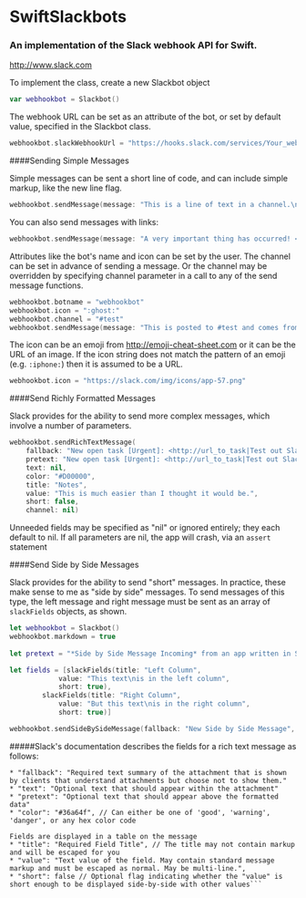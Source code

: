 # SwiftSlackbots
### An implementation of the Slack webhook API for Swift.
http://www.slack.com



To implement the class, create a new Slackbot object

```swift
var webhookbot = Slackbot()
```


The webhook URL can be set as an attribute of the bot, or set by default value, specified in the Slackbot class.

```swift
webhookbot.slackWebhookUrl = "https://hooks.slack.com/services/Your_webhook_address"
```




####Sending Simple Messages

Simple messages can be sent a short line of code, and can include simple markup, like the new line flag.

```swift
webhookbot.sendMessage(message: "This is a line of text in a channel.\nAnd this is another line of text.")
```

You can also send messages with links:

```swift
webhookbot.sendMessage(message: "A very important thing has occurred! <https://alert-system.com/alerts/1234|Click here> for details!")
```

Attributes like the bot's name and icon can be set by the user. The channel can be set in advance of sending a message. Or the channel may be overridden by specifying channel parameter in a call to any of the send message functions.

```swift
webhookbot.botname = "webhookbot"
webhookbot.icon = ":ghost:"
webhookbot.channel = "#test"
webhookbot.sendMessage(message: "This is posted to #test and comes from a bot named webhookbot.")
```


The icon can be an emoji from http://emoji-cheat-sheet.com or it can be the URL of an image. If the icon string does not match the pattern of an emoji (e.g. ```:iphone:```) then it is assumed to be a URL.

```swift
webhookbot.icon = "https://slack.com/img/icons/app-57.png"
```




####Send Richly Formatted Messages

Slack provides for the ability to send more complex messages, which involve a number of parameters.

```swift
webhookbot.sendRichTextMessage(
	fallback: "New open task [Urgent]: <http://url_to_task|Test out Slack message attachments>",
	pretext: "New open task [Urgent]: <http://url_to_task|Test out Slack message attachments>",
	text: nil,
	color: "#D00000",
	title: "Notes",
	value: "This is much easier than I thought it would be.",
	short: false,
	channel: nil)
```

Unneeded fields may be specified as "nil" or ignored entirely; they each default to nil. If all parameters are nil, the app will crash, via an ```assert``` statement

####Send Side by Side Messages

Slack provides for the ability to send "short" messages. In practice, these make sense to me as "side by side" messages. To send messages of this type, the left message and right message must be sent as an array of ```slackFields``` objects, as shown.

```swift
let webhookbot = Slackbot()
webhookbot.markdown = true
      
let pretext = "*Side by Side Message Incoming* from an app written in Swift"

let fields = [slackFields(title: "Left Column", 
			value: "This text\nis in the left column", 
			short: true), 
		slackFields(title: "Right Column", 
			value: "But this text\nis in the right column", 
			short: true)]

webhookbot.sendSideBySideMessage(fallback: "New Side by Side Message", pretext: pretext, fields: fields)
```

#####Slack's documentation describes the fields for a rich text message as follows:

```
* "fallback": "Required text summary of the attachment that is shown by clients that understand attachments but choose not to show them."
* "text": "Optional text that should appear within the attachment"
* "pretext": "Optional text that should appear above the formatted data"
* "color": "#36a64f", // Can either be one of 'good', 'warning', 'danger', or any hex color code
  
Fields are displayed in a table on the message
* "title": "Required Field Title", // The title may not contain markup and will be escaped for you
* "value": "Text value of the field. May contain standard message markup and must be escaped as normal. May be multi-line.",
* "short": false // Optional flag indicating whether the "value" is short enough to be displayed side-by-side with other values```
